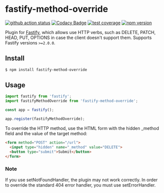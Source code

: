# fastify-method-override

[![github action status](https://github.com/corsicanec82/fastify-method-override/workflows/Node%20CI/badge.svg)](https://github.com/corsicanec82/fastify-method-override/actions)
[![Codacy Badge](https://api.codacy.com/project/badge/Grade/c0c97dff8bda4e288123f08b3bd45fe7)](https://www.codacy.com/manual/corsicanec82/fastify-method-override?utm_source=github.com&amp;utm_medium=referral&amp;utm_content=corsicanec82/fastify-method-override&amp;utm_campaign=Badge_Grade)
[![test coverage](https://codecov.io/gh/corsicanec82/fastify-method-override/branch/master/graph/badge.svg)](https://codecov.io/gh/corsicanec82/fastify-method-override)
[![npm version](https://badge.fury.io/js/fastify-method-override.svg)](https://badge.fury.io/js/fastify-method-override)

Plugin for [Fastify](http://fastify.io/), which allows use HTTP verbs, such as DELETE, PATCH, HEAD, PUT, OPTIONS in case the client doesn't support them. Supports Fastify versions `>=2.0.0`.

## Install

```sh
$ npm install fastify-method-override
```

## Usage

``` javascript
import fastify from 'fastify';
import fastifyMethodOverride from 'fastify-method-override';

const app = fastify();

app.register(fastifyMethodOverride);
```

To override the HTTP method, use the HTML form with the hidden _method field and the value of the target method:

```html
<form method="POST" action="/url">
  <input type="hidden" name="_method" value="DELETE">
  <button type="submit">Submit</button>
</form>
```

### Note

If you use setNotFoundHandler, the plugin may not work correctly. In order to override the standard 404 error handler, you must use setErrorHandler.
